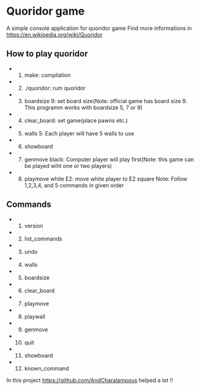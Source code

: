 # Quoridor game 
A simple console application for quoridor game 
Find more informations in https://en.wikipedia.org/wiki/Quoridor

## How to play quoridor 
* 1. make: compilation
* 2. ./quoridor: rum quoridor
* 3. boardsize 9: set board size(Note: official game has board size 9. This programm works with boardsize 5, 7 or 9)
* 4. clear_board: set game(place pawns etc.) 
* 5. walls 5: Each player will have 5 walls to use
* 6. showboard
* 7. genmove black: Computer player will play first(Note: this game can be played wiht one or two players)  
* 8. playmove white E2: move white player to E2 square
Note: Follow 1,2,3,4, and 5 commands in given order 

## Commands
* 1. version
* 2. list_commands 
* 3. undo
* 4. walls
* 5. boardsize
* 6. clear_board
* 7. playmove
* 8. playwall
* 9. genmove
* 10. quit
* 11. showboard
* 12. known_command

In this project https://github.com/AndCharalampous helped a lot !!
